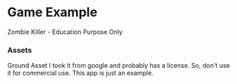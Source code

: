 # Game Example

Zombie Killer - Education Purpose Only

### Assets
Ground Asset I took it from google and probably has a license. So, don't use it for commercial use.
This app is just an example.
